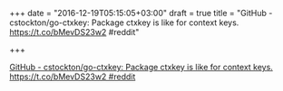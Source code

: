 +++
date = "2016-12-19T05:15:05+03:00"
draft = true
title = "GitHub - cstockton/go-ctxkey: Package ctxkey is like  for context keys. https://t.co/bMevDS23w2 #reddit"

+++

<p><a href="https://t.co/ylq8mG3LkQ()">GitHub - cstockton/go-ctxkey: Package ctxkey is like  for context keys. https://t.co/bMevDS23w2 #reddit</a></p>
